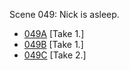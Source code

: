 Scene 049: Nick is asleep.

* [049A](049A--Take01--.md) [Take 1.]
* [049B](049B--Take01--.md) [Take 1.]
* [049C](049C--Take02--.md) [Take 2.]
